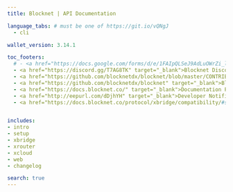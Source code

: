 ```yaml
---
title: Blocknet | API Documentation

language_tabs: # must be one of https://git.io/vQNgJ
  - cli

wallet_version: 3.14.1

toc_footers:
  # - <a href="https://docs.google.com/forms/d/e/1FAIpQLSeJ9AdLuOWrZi_lWPgEiwDrxrZpNxZWEUR9lO4cwFMS5m9xkw/viewform" target="_blank">API Feedback/Request Form</a>
  - <a href="https://discord.gg/T7AG8TK" target="_blank">Blocknet Discord</a>
  - <a href="https://github.com/blocknetdx/blocknet/blob/master/CONTRIBUTING.md" target="_blank">Blocknet Core - Contributing</a>
  - <a href="https://github.com/blocknetdx/blocknet" target="_blank">Blocknet Core - Github</a>
  - <a href="https://docs.blocknet.co/" target="_blank">Documentation Portal</a>
  - <a href="http://eepurl.com/dDjhYH" target="_blank">Developer Notifications</a>
  - <a href="https://docs.blocknet.co/protocol/xbridge/compatibility/#supported-digital-assets" target="_blank">XBridge Compatible Blockchains</a>


includes:
- intro
- setup
- xbridge
- xrouter
- xcloud
- web
- changelog

search: true
---
```



